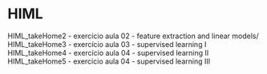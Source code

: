 # HIML

HIML_takeHome2 - exercício aula 02 - feature extraction and linear models/
HIML_takeHome3 - exercício aula 03 - supervised learning I
HIML_takeHome4 - exercício aula 04 - supervised learning II
HIML_takeHome5 - exercício aula 04 - supervised learning III
